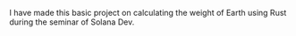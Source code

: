 I have made this basic project on calculating the weight of Earth using Rust during the seminar of Solana Dev.
